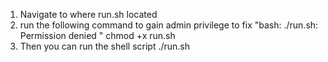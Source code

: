 1. Navigate to where run.sh located
2. run the following command to gain admin privilege to fix "bash: ./run.sh: Permission denied "
   chmod +x run.sh 
3. Then you can run the shell script
   ./run.sh